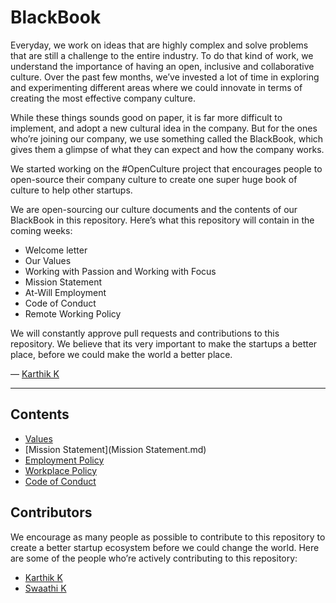 # BlackBook

Everyday, we work on ideas that are highly complex and solve problems that are still a challenge to the entire industry. To do that kind of work, we understand the importance of having an open, inclusive and collaborative culture. Over the past few months, we’ve invested a lot of time in exploring and experimenting different areas where we could innovate in terms of creating the most effective company culture. 

While these things sounds good on paper, it is far more difficult to implement, and adopt a new cultural idea in the company. But for the ones who’re joining our company, we use something called the BlackBook, which gives them a glimpse of what they can expect and how the company works. 

We started working on the #OpenCulture project that encourages people to open-source their company culture to create one super huge book of culture to help other startups.

We are open-sourcing our culture documents and the contents of our BlackBook in this repository. Here’s what this repository will contain in the coming weeks:

- Welcome letter
- Our Values
- Working with Passion and Working with Focus
- Mission Statement
- At-Will Employment
- Code of Conduct
- Remote Working Policy

We will constantly approve pull requests and contributions to this repository. We believe that its very important to make the startups a better place, before we could make the world a better place.

— [Karthik K](https://twitter.com/imkarthikk)

***

## Contents

- [Values](Values.md)
- [Mission Statement](Mission Statement.md)
- [Employment Policy](https://github.com/skcript/BlackBook/blob/master/Policies/Employment%20Policy.md)
- [Workplace Policy](https://github.com/skcript/BlackBook/blob/master/Policies/Workplace%20Policy.md)
- [Code of Conduct](https://github.com/skcript/BlackBook/blob/master/Policies/Code%20of%20Conduct.md)

## Contributors

We encourage as many people as possible to contribute to this repository to create a better startup ecosystem before we could change the world. Here are some of the people who’re actively contributing to this repository:

- [Karthik K](https://github.com/imkarthikk)
- [Swaathi K](https://github.com/swaathi)
